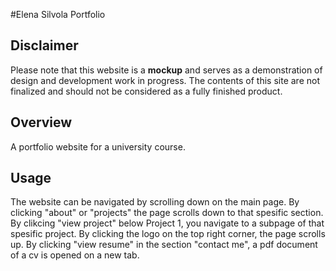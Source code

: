 #Elena Silvola Portfolio

## Disclaimer
Please note that this website is a **mockup** and serves as a demonstration of design and development work in progress. The contents of this site are not finalized and should not be considered as a fully finished product.

## Overview
A portfolio website for a university course.

## Usage
The website can be navigated by scrolling down on the main page. 
By clicking "about" or "projects" the page scrolls down to that spesific section. 
By clikcing "view project" below Project 1, you navigate to a subpage of that spesific project. 
By clicking the logo on the top right corner, the page scrolls up.
By clicking "view resume" in the section "contact me", a pdf document of a cv is opened on a new tab.
